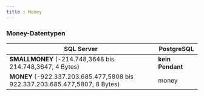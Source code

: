 ```yaml
---
title : Money
---
```


### Money-Datentypen

| SQL Server | PostgreSQL |
|-----|-----|
| **SMALLMONEY** (-214.748,3648 bis 214.748,3647, 4 Bytes) | **kein Pendant** |
| **MONEY** (-922.337.203.685.477,5808 bis 922.337.203.685.477,5807, 8 Bytes) | money |